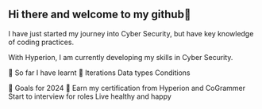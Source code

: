## Hi there and welcome to my github👋

I have just started my journey into Cyber Security, but have key knowledge of coding practices. 

With Hyperion, I am currently developing my skills in Cyber Security. 

📜 So far I have learnt 📜
Iterations
Data types 
Conditions

🎯 Goals for 2024 🎯
Earn my certification from Hyperion and CoGrammer
Start to interview for roles
Live healthy and happy 




<!--
**SteveoA27/SteveoA27** is a ✨ _special_ ✨ repository because its `README.md` (this file) appears on your GitHub profile.

Here are some ideas to get you started:

- 🔭 I’m currently working on ...
- 🌱 I’m currently learning ...
- 👯 I’m looking to collaborate on ...
- 🤔 I’m looking for help with ...
- 💬 Ask me about ...
- 📫 How to reach me: ...
- 😄 Pronouns: ...
- ⚡ Fun fact: ...
-->
